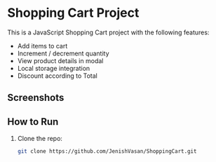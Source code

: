 # Shopping Cart Project

This is a JavaScript Shopping Cart project with the following features:

- Add items to cart
- Increment / decrement quantity
- View product details in modal
- Local storage integration
- Discount according to Total

## Screenshots


## How to Run

1. Clone the repo:
   ```bash
   git clone https://github.com/JenishVasan/ShoppingCart.git
